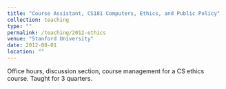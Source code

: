 ```yaml
---
title: "Course Assistant, CS181 Computers, Ethics, and Public Policy"
collection: teaching
type: ""
permalink: /teaching/2012-ethics
venue: "Stanford University"
date: 2012-08-01
location: ""
---
```


Office hours, discussion section, course management for a CS ethics course. Taught for 3 quarters.

